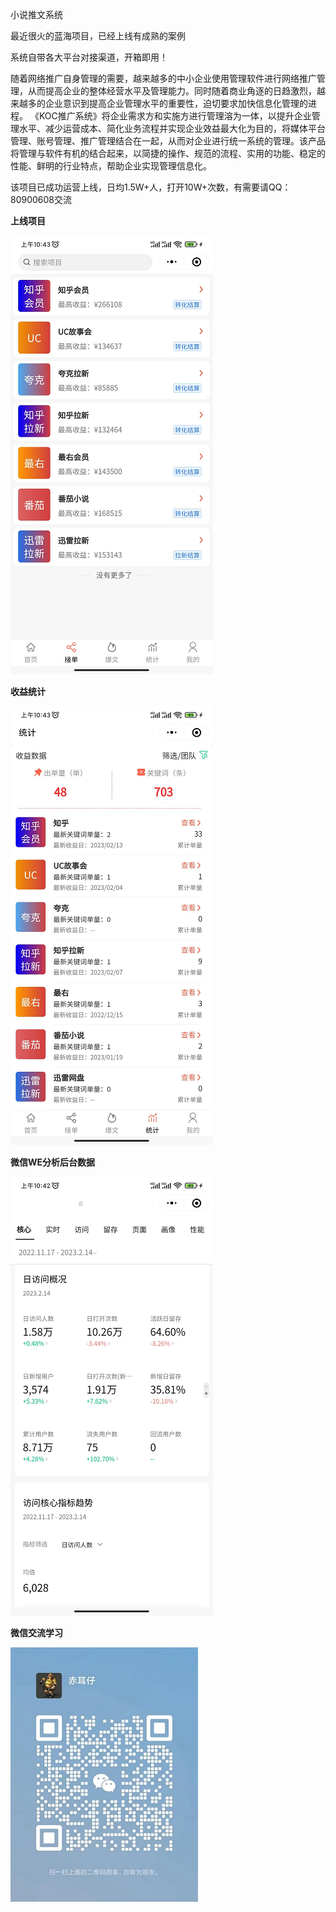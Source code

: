 小说推文系统

最近很火的蓝海项目，已经上线有成熟的案例

系统自带各大平台对接渠道，开箱即用！

随着网络推广自身管理的需要，越来越多的中小企业使用管理软件进行网络推广管理，从而提高企业的整体经营水平及管理能力。同时随着商业角逐的日趋激烈，越来越多的企业意识到提高企业管理水平的重要性，迫切要求加快信息化管理的进程。
《KOC推广系统》将企业需求方和实施方进行管理溶为一体，以提升企业管理水平、减少运营成本、简化业务流程并实现企业效益最大化为目的，将媒体平台管理、账号管理、推广管理结合在一起，从而对企业进行统一系统的管理。该产品将管理与软件有机的结合起来，以简捷的操作、规范的流程、实用的功能、稳定的性能、鲜明的行业特点，帮助企业实现管理信息化。

该项目已成功运营上线，日均1.5W+人，打开10W+次数，有需要请QQ：80900608交流

__上线项目__

![小程序预览](./%E5%B9%B3%E5%8F%B0%E9%A1%B9%E7%9B%AE.png)

__收益统计__

![收益统计](./%E6%94%B6%E7%9B%8A%E7%BB%9F%E8%AE%A1.png)

__微信WE分析后台数据__

![微信核心访问数据](./WE%E8%AE%BF%E9%97%AE%E6%A0%B8%E5%BF%83%E6%95%B0%E6%8D%AE.png)

__微信交流学习__

![微信](./WeChat.jpg)

